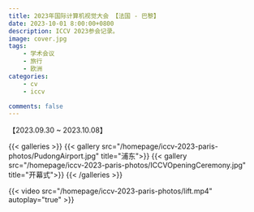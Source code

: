 ```yaml
---
title: 2023年国际计算机视觉大会 【法国 - 巴黎】
date: 2023-10-01 8:00:00+0800
description: ICCV 2023参会记录。
image: cover.jpg
tags: 
    - 学术会议
    - 旅行
    - 欧洲
categories:
    - cv
    - iccv

comments: false
---
```


【2023.09.30 ~ 2023.10.08】

[comment]: <>
{{< galleries >}}
{{< gallery src="/homepage/iccv-2023-paris-photos/PudongAirport.jpg" title="浦东">}}
{{< gallery src="/homepage/iccv-2023-paris-photos/ICCVOpeningCeremony.jpg" title="开幕式">}}
{{< /galleries >}}

{{< video src="/homepage/iccv-2023-paris-photos/lift.mp4" autoplay="true" >}}